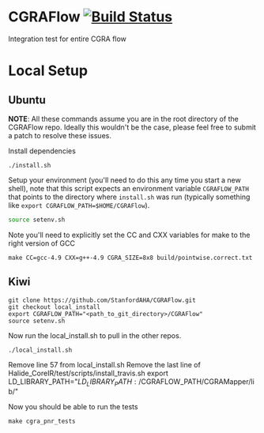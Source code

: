 # CGRAFlow [![Build Status](https://travis-ci.org/StanfordAHA/CGRAFlow.svg?branch=master)](https://travis-ci.org/StanfordAHA/CGRAFlow)
Integration test for entire CGRA flow

# Local Setup
## Ubuntu
**NOTE**: All these commands assume you are in the root directory of the
CGRAFlow repo. Ideally this wouldn't be the case, please feel free to submit a
patch to resolve these issues.

Install dependencies
```
./install.sh
```

Setup your environment (you'll need to do this any time you start a new shell),
note that this script expects an environment variable `CGRAFLOW_PATH` that
points to the directory where `install.sh` was run (typically something like
`export CGRAFLOW_PATH=$HOME/CGRAFlow`).
```bash
source setenv.sh
```

Note you'll need to explicitly set the CC and CXX variables for make to the right version of GCC
```
make CC=gcc-4.9 CXX=g++-4.9 CGRA_SIZE=8x8 build/pointwise.correct.txt
```

## Kiwi
```
git clone https://github.com/StanfordAHA/CGRAFlow.git
git checkout local_install
export CGRAFLOW_PATH="<path_to_git_directory>/CGRAFlow"
source setenv.sh
```
Now run the local_install.sh to pull in the other repos.
```
./local_install.sh
```
Remove line 57 from local_install.sh
Remove the last line of Halide_CoreIR/test/scripts/install_travis.sh
export LD_LIBRARY_PATH="$LD_LIBRARY_PATH:/$CGRAFLOW_PATH/CGRAMapper/lib/"

Now you should be able to run the tests
```
make cgra_pnr_tests
```


